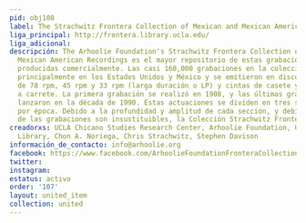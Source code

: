 ```yaml
---
pid: obj108
label: The Strachwitz Frontera Collection of Mexican and Mexican American Recordings
liga_principal: http://frontera.library.ucla.edu/
liga_adicional: 
descripción: The Arhoolie Foundation's Strachwitz Frontera Collection of Mexican and
  Mexican American Recordings es el mayor repositorio de estas grabaciones vernáculas
  producidas comercialmente. Las casi 160,000 grabaciones en la colección se realizaron
  principalmente en los Estados Unidos y México y se emitieron en discos fonográficos
  de 78 rpm, 45 rpm y 33 rpm (larga duración o LP) y cintas de casete y de carrete
  a carrete. La primera grabación se realizó en 1908, y las últimas grabaciones se
  lanzaron en la década de 1990. Estas actuaciones se dividen en tres secciones, aproximadamente
  por época. Debido a la profundidad y amplitud de cada sección, y debido a que muchas
  de las grabaciones son insustituibles, la Colección Strachwitz Frontera es única.
creadorxs: UCLA Chicano Studies Research Center, Arhoolie Foundation, UCLA Digital
  Library, Chon A. Noriega, Chris Strachwitz, Stephen Davison
información_de_contacto: info@arhoolie.org
facebook: https://www.facebook.com/ArhoolieFoundationFronteraCollection
twitter: 
instagram: 
estatus: activo
order: '107'
layout: united_item
collection: united
---
```

